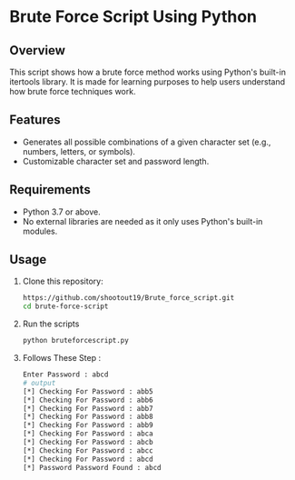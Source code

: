 # Brute Force Script Using Python

## **Overview**
This script shows how a brute force method works using Python's built-in itertools library. It is made for learning purposes to help users understand how brute force techniques work.

## **Features**
- Generates all possible combinations of a given character set (e.g., numbers, letters, or symbols).
- Customizable character set and password length.

## **Requirements**
- Python 3.7 or above.
- No external libraries are needed as it only uses Python's built-in modules.

## **Usage**
1. Clone this repository:
   ```bash
   https://github.com/shootout19/Brute_force_script.git
   cd brute-force-script
3. Run the scripts
   ```bash
   python bruteforcescript.py
3. Follows These Step :
   ```bash
   Enter Password : abcd
   # output
   [*] Checking For Password : abb5
   [*] Checking For Password : abb6
   [*] Checking For Password : abb7
   [*] Checking For Password : abb8
   [*] Checking For Password : abb9
   [*] Checking For Password : abca
   [*] Checking For Password : abcb
   [*] Checking For Password : abcc
   [*] Checking For Password : abcd
   [*] Password Password Found : abcd

   
